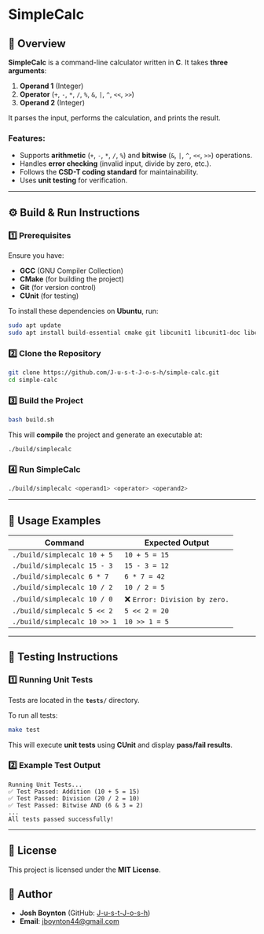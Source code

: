 # SimpleCalc

## 📌 Overview
**SimpleCalc** is a command-line calculator written in **C**. It takes **three arguments**:
1. **Operand 1** (Integer)
2. **Operator** (`+`, `-`, `*`, `/`, `%`, `&`, `|`, `^`, `<<`, `>>`)
3. **Operand 2** (Integer)

It parses the input, performs the calculation, and prints the result.

### Features:
- Supports **arithmetic** (`+`, `-`, `*`, `/`, `%`) and **bitwise** (`&`, `|`, `^`, `<<`, `>>`) operations.
- Handles **error checking** (invalid input, divide by zero, etc.).
- Follows the **CSD-T coding standard** for maintainability.
- Uses **unit testing** for verification.

---

## ⚙️ Build & Run Instructions

### 1️⃣ Prerequisites
Ensure you have:
- **GCC** (GNU Compiler Collection)
- **CMake** (for building the project)
- **Git** (for version control)
- **CUnit** (for testing)

To install these dependencies on **Ubuntu**, run:
```sh
sudo apt update
sudo apt install build-essential cmake git libcunit1 libcunit1-doc libcunit1-dev -y
```

### 2️⃣ Clone the Repository
```sh
git clone https://github.com/J-u-s-t-J-o-s-h/simple-calc.git
cd simple-calc
```

### 3️⃣ Build the Project
```sh
bash build.sh
```
This will **compile** the project and generate an executable at:
```
./build/simplecalc
```

### 4️⃣ Run SimpleCalc
```sh
./build/simplecalc <operand1> <operator> <operand2>
```

---

## 📌 Usage Examples

| **Command** | **Expected Output** |
|-------------|---------------------|
| `./build/simplecalc 10 + 5` | `10 + 5 = 15` |
| `./build/simplecalc 15 - 3` | `15 - 3 = 12` |
| `./build/simplecalc 6 * 7` | `6 * 7 = 42` |
| `./build/simplecalc 10 / 2` | `10 / 2 = 5` |
| `./build/simplecalc 10 / 0` | ❌ `Error: Division by zero.` |
| `./build/simplecalc 5 << 2` | `5 << 2 = 20` |
| `./build/simplecalc 10 >> 1` | `10 >> 1 = 5` |

---

## 🧪 Testing Instructions

### 1️⃣ Running Unit Tests
Tests are located in the **`tests/`** directory.

To run all tests:
```sh
make test
```
This will execute **unit tests** using **CUnit** and display **pass/fail results**.

### 2️⃣ Example Test Output
```
Running Unit Tests...
✅ Test Passed: Addition (10 + 5 = 15)
✅ Test Passed: Division (20 / 2 = 10)
✅ Test Passed: Bitwise AND (6 & 3 = 2)
...
All tests passed successfully!
```

---

## 📜 License
This project is licensed under the **MIT License**.

## 👤 Author
- **Josh Boynton** (GitHub: [J-u-s-t-J-o-s-h](https://github.com/J-u-s-t-J-o-s-h))
- **Email**: jboynton44@gmail.com
